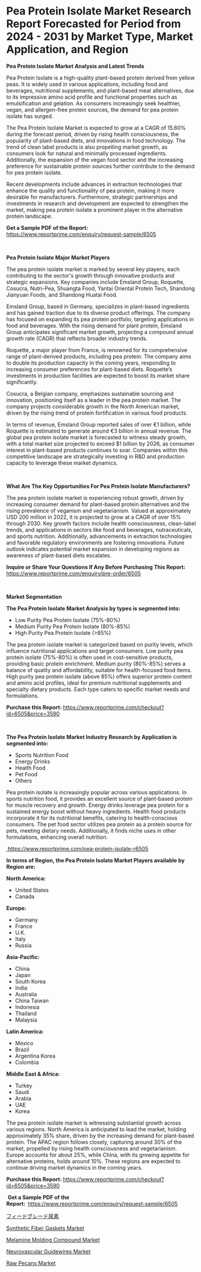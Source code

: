 <p><h1>Pea Protein Isolate Market Research Report Forecasted for Period from 2024 -  2031 by Market Type, Market Application, and Region</h1></p><p><strong>Pea Protein Isolate Market Analysis and Latest Trends</strong></p>
<p><p>Pea Protein Isolate is a high-quality plant-based protein derived from yellow peas. It is widely used in various applications, including food and beverages, nutritional supplements, and plant-based meat alternatives, due to its impressive amino acid profile and functional properties such as emulsification and gelation. As consumers increasingly seek healthier, vegan, and allergen-free protein sources, the demand for pea protein isolate has surged.</p><p>The Pea Protein Isolate Market is expected to grow at a CAGR of 15.60% during the forecast period, driven by rising health consciousness, the popularity of plant-based diets, and innovations in food technology. The trend of clean label products is also propelling market growth, as consumers look for natural and minimally processed ingredients. Additionally, the expansion of the vegan food sector and the increasing preference for sustainable protein sources further contribute to the demand for pea protein isolate.</p><p>Recent developments include advances in extraction technologies that enhance the quality and functionality of pea protein, making it more desirable for manufacturers. Furthermore, strategic partnerships and investments in research and development are expected to strengthen the market, making pea protein isolate a prominent player in the alternative protein landscape.</p></p>
<p><strong>Get a Sample PDF of the Report:&nbsp;</strong> <a href="https://www.reportprime.com/enquiry/request-sample/6505">https://www.reportprime.com/enquiry/request-sample/6505</a></p>
<p>&nbsp;</p>
<p><strong>Pea Protein Isolate Major Market Players</strong></p>
<p><p>The pea protein isolate market is marked by several key players, each contributing to the sector's growth through innovative products and strategic expansions. Key companies include Emsland Group, Roquette, Cosucra, Nutri-Pea, Shuangta Food, Yantai Oriental Protein Tech, Shandong Jianyuan Foods, and Shandong Huatai Food.</p><p>Emsland Group, based in Germany, specializes in plant-based ingredients and has gained traction due to its diverse product offerings. The company has focused on expanding its pea protein portfolio, targeting applications in food and beverages. With the rising demand for plant protein, Emsland Group anticipates significant market growth, projecting a compound annual growth rate (CAGR) that reflects broader industry trends.</p><p>Roquette, a major player from France, is renowned for its comprehensive range of plant-derived products, including pea protein. The company aims to double its production capacity in the coming years, responding to increasing consumer preferences for plant-based diets. Roquette’s investments in production facilities are expected to boost its market share significantly.</p><p>Cosucra, a Belgian company, emphasizes sustainable sourcing and innovation, positioning itself as a leader in the pea protein market. The company projects considerable growth in the North American market, driven by the rising trend of protein fortification in various food products.</p><p>In terms of revenue, Emsland Group reported sales of over €1 billion, while Roquette is estimated to generate around €3 billion in annual revenue. The global pea protein isolate market is forecasted to witness steady growth, with a total market size projected to exceed $1 billion by 2026, as consumer interest in plant-based products continues to soar. Companies within this competitive landscape are strategically investing in R&D and production capacity to leverage these market dynamics.</p></p>
<p>&nbsp;</p>
<p><strong>What Are The Key Opportunities For Pea Protein Isolate Manufacturers?</strong></p>
<p><p>The pea protein isolate market is experiencing robust growth, driven by increasing consumer demand for plant-based protein alternatives and the rising prevalence of veganism and vegetarianism. Valued at approximately USD 200 million in 2022, it is projected to grow at a CAGR of over 15% through 2030. Key growth factors include health consciousness, clean-label trends, and applications in sectors like food and beverages, nutraceuticals, and sports nutrition. Additionally, advancements in extraction technologies and favorable regulatory environments are fostering innovations. Future outlook indicates potential market expansion in developing regions as awareness of plant-based diets escalates.</p></p>
<p><strong>Inquire or Share Your Questions If Any Before Purchasing This Report:</strong> <a href="https://www.reportprime.com/enquiry/pre-order/6505">https://www.reportprime.com/enquiry/pre-order/6505</a></p>
<p>&nbsp;</p>
<p><strong>Market Segmentation</strong></p>
<p><strong>The Pea Protein Isolate Market Analysis by types is segmented into:</strong></p>
<p><ul><li>Low Purity Pea Protein Isolate (75%-80%)</li><li>Medium Purity Pea Protein Isolate (80%-85%)</li><li>High Purity Pea Protein Isolate (>85%)</li></ul></p>
<p><p>The pea protein isolate market is categorized based on purity levels, which influence nutritional applications and target consumers. Low purity pea protein isolate (75%-80%) is often used in cost-sensitive products, providing basic protein enrichment. Medium purity (80%-85%) serves a balance of quality and affordability, suitable for health-focused food items. High purity pea protein isolate (above 85%) offers superior protein content and amino acid profiles, ideal for premium nutritional supplements and specialty dietary products. Each type caters to specific market needs and formulations.</p></p>
<p><strong>Purchase this Report:&nbsp;</strong><a href="https://www.reportprime.com/checkout?id=6505&price=3590">https://www.reportprime.com/checkout?id=6505&price=3590</a></p>
<p>&nbsp;</p>
<p><strong>The Pea Protein Isolate Market Industry Research by Application is segmented into:</strong></p>
<p><ul><li>Sports Nutrition Food</li><li>Energy Drinks</li><li>Health Food</li><li>Pet Food</li><li>Others</li></ul></p>
<p><p>Pea protein isolate is increasingly popular across various applications. In sports nutrition food, it provides an excellent source of plant-based protein for muscle recovery and growth. Energy drinks leverage pea protein for a sustained energy boost without heavy ingredients. Health food products incorporate it for its nutritional benefits, catering to health-conscious consumers. The pet food sector utilizes pea protein as a protein source for pets, meeting dietary needs. Additionally, it finds niche uses in other formulations, enhancing overall nutrition.</p></p>
<p><a href="https://www.reportprime.com/pea-protein-isolate-r6505">&nbsp;https://www.reportprime.com/pea-protein-isolate-r6505</a></p>
<p><strong>In terms of Region, the Pea Protein Isolate Market Players available by Region are:</strong></p>
<p>
    <p> <strong> North America: </strong>
        <ul>
            <li>United States</li>
            <li>Canada</li>
        </ul>
        </p> 
    <p> <strong> Europe: </strong>
        <ul>
            <li>Germany</li>
            <li>France</li>
            <li>U.K.</li>
            <li>Italy</li>
            <li>Russia</li>
        </ul>
        </p> 
    <p> <strong> Asia-Pacific: </strong>
        <ul>
            <li>China</li>
            <li>Japan</li>
            <li>South Korea</li>
            <li>India</li>
            <li>Australia</li>
            <li>China Taiwan</li>
            <li>Indonesia</li>
            <li>Thailand</li>
            <li>Malaysia</li>
        </ul>
        </p> 
    <p> <strong> Latin America: </strong>
        <ul>
            <li>Mexico</li>
            <li>Brazil</li>
            <li>Argentina Korea</li>
            <li>Colombia</li>
        </ul>
        </p> 
    <p> <strong> Middle East & Africa: </strong>
        <ul>
            <li>Turkey</li>
            <li>Saudi</li>
            <li>Arabia</li>
            <li>UAE</li>
            <li>Korea</li>
        </ul>
    </p>
    </p>
<p><p>The pea protein isolate market is witnessing substantial growth across various regions. North America is anticipated to lead the market, holding approximately 35% share, driven by the increasing demand for plant-based protein. The APAC region follows closely, capturing around 30% of the market, propelled by rising health consciousness and vegetarianism. Europe accounts for about 25%, while China, with its growing appetite for alternative proteins, holds around 10%. These regions are expected to continue driving market dynamics in the coming years.</p></p>
<p><strong>Purchase this Report: </strong><a href="https://www.reportprime.com/checkout?id=6505&price=3590">https://www.reportprime.com/checkout?id=6505&price=3590</a></p>
<p>&nbsp;<strong>Get a Sample PDF of the Report:&nbsp;&nbsp;</strong><a href="https://www.reportprime.com/enquiry/request-sample/6505">https://www.reportprime.com/enquiry/request-sample/6505</a></p>
<p><strong></strong></p>
<p><p><a href="https://medium.com/@uyjtuy6/feed-grade-urea-market-%E3%81%AF-%E3%82%B3%E3%82%B9%E3%83%88%E7%AE%A1%E7%90%86%E3%81%A8%E5%8A%B9%E7%8E%87%E5%90%91%E4%B8%8A%E3%82%92%E5%84%AA%E5%85%88%E3%81%97%E3%81%BE%E3%81%99-%E3%81%95%E3%82%89%E3%81%AB-%E5%A0%B1%E5%91%8A%E6%9B%B8%E3%81%AF%E5%B8%82%E5%A0%B4%E3%81%AE%E9%9C%80%E8%A6%81%E9%9D%A2%E3%81%A8%E4%BE%9B%E7%B5%A6%E9%9D%A2%E3%81%AE%E4%B8%A1%E6%96%B9%E3%82%92%E3%82%AB%E3%83%90%E3%83%BC%E3%81%97%E3%81%A6%E3%81%84%E3%81%BE%E3%81%99-feed-grade-urea-%E5%B8%82%E5%A0%B4%E3%81%AF-43ff04085af5">フィードグレード尿素</a></p><p><a href="https://issuu.com/reportprime-2/docs/synthetic-fiber-gaskets-market-size_1436b0fb12bab8">Synthetic Fiber Gaskets Market</a></p><p><a href="https://issuu.com/reportprime-2/docs/melamine-molding-compound-market-si_d4dc0a7e26c999">Melamine Molding Compound Market</a></p><p><a href="https://medium.com/@zayunoz657456/this-report-aims-to-provide-a-comprehensive-presentation-of-the-global-market-for-neurovascular-2c97ff89c0b8">Neurovascular Guidewires Market</a></p><p><a href="https://github.com/DianaWilson796/Market-Research-Report-List-1/blob/main/raw-pecans-market.md">Raw Pecans Market</a></p></p>